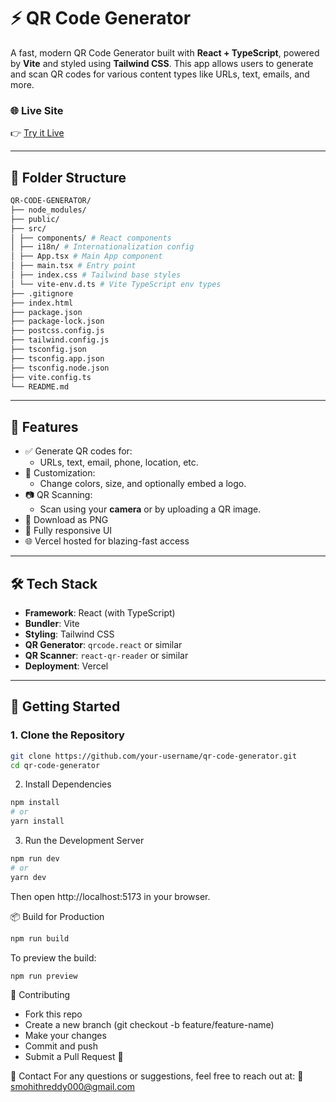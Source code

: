 # ⚡ QR Code Generator

A fast, modern QR Code Generator built with **React + TypeScript**, powered by **Vite** and styled using **Tailwind CSS**. This app allows users to generate and scan QR codes for various content types like URLs, text, emails, and more.

### 🌐 Live Site
👉 [Try it Live](https://qr-code-generator-orcin-three.vercel.app/)

---

## 📂 Folder Structure

```bash
QR-CODE-GENERATOR/
├── node_modules/
├── public/
├── src/
│ ├── components/ # React components
│ ├── i18n/ # Internationalization config
│ ├── App.tsx # Main App component
│ ├── main.tsx # Entry point
│ ├── index.css # Tailwind base styles
│ └── vite-env.d.ts # Vite TypeScript env types
├── .gitignore
├── index.html
├── package.json
├── package-lock.json
├── postcss.config.js
├── tailwind.config.js
├── tsconfig.json
├── tsconfig.app.json
├── tsconfig.node.json
├── vite.config.ts
└── README.md
```


---

## 🚀 Features

- ✅ Generate QR codes for:
  - URLs, text, email, phone, location, etc.
- 🎨 Customization:
  - Change colors, size, and optionally embed a logo.
- 📷 QR Scanning:
  - Scan using your **camera** or by uploading a QR image.
- 💾 Download as PNG
- 📱 Fully responsive UI
- 🌐 Vercel hosted for blazing-fast access

---

## 🛠️ Tech Stack

- **Framework**: React (with TypeScript)
- **Bundler**: Vite
- **Styling**: Tailwind CSS
- **QR Generator**: `qrcode.react` or similar
- **QR Scanner**: `react-qr-reader` or similar
- **Deployment**: Vercel

---

## 🔧 Getting Started

### 1. Clone the Repository

```bash
git clone https://github.com/your-username/qr-code-generator.git
cd qr-code-generator
```
2. Install Dependencies
```bash
npm install
# or
yarn install
```
3. Run the Development Server
```bash
npm run dev
# or
yarn dev
```
Then open http://localhost:5173 in your browser.

📦 Build for Production
```bash
npm run build
```
To preview the build:

```bash
npm run preview
```
🤝 Contributing
- Fork this repo
- Create a new branch (git checkout -b feature/feature-name)
- Make your changes
- Commit and push
- Submit a Pull Request 🚀

💬 Contact
For any questions or suggestions, feel free to reach out at:
📧 smohithreddy000@gmail.com
